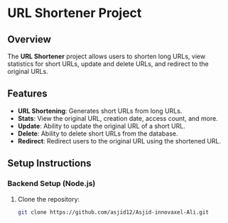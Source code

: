 # URL Shortener Project

## Overview
The **URL Shortener** project allows users to shorten long URLs, view statistics for short URLs, update and delete URLs, and redirect to the original URLs.

## Features
- **URL Shortening**: Generates short URLs from long URLs.
- **Stats**: View the original URL, creation date, access count, and more.
- **Update**: Ability to update the original URL of a short URL.
- **Delete**: Ability to delete short URLs from the database.
- **Redirect**: Redirect users to the original URL using the shortened URL.

## Setup Instructions

### Backend Setup (Node.js)
1. Clone the repository:
   ```bash
   git clone https://github.com/asjid12/Asjid-innovaxel-Ali.git
